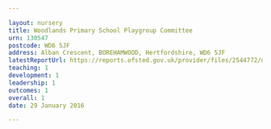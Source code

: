 ```yaml
---

layout: nursery
title: Woodlands Primary School Playgroup Committee
urn: 130547
postcode: WD6 5JF
address: Alban Crescent, BOREHAMWOOD, Hertfordshire, WD6 5JF
latestReportUrl: https://reports.ofsted.gov.uk/provider/files/2544772/urn/130547.pdf
teaching: 1
development: 1
leadership: 1
outcomes: 1
overall: 1
date: 29 January 2016

---
```


